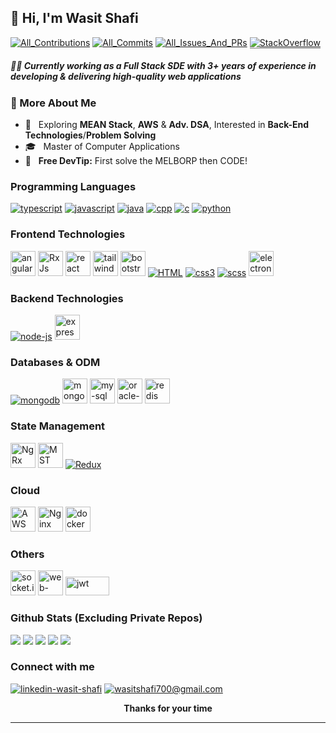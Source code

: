 ## :wave: Hi, I'm Wasit Shafi
<p>
<a href="https://github.com/wasit-shafi?tab=repositories" title="https://github.com/wasit-shafi?tab=repositories"><img src="https://badges.strrl.dev/contributions/all/wasit-shafi" alt="All_Contributions"/></a> 
<a href="https://github.com/wasit-shafi?tab=repositories"  title="https://github.com/wasit-shafi?tab=repositories"><img src="https://badges.strrl.dev/commits/all/wasit-shafi" alt="All_Commits"/></a> 
<a href="https://github.com/wasit-shafi?tab=repositories" title="https://github.com/wasit-shafi?tab=repositories"><img src="https://badges.strrl.dev/issues-and-prs/all/wasit-shafi" alt="All_Issues_And_PRs"/></a> 
<a href="https://stackoverflow.com/users/10249156/wasit-shafi" title="https://stackoverflow.com/users/10249156/wasit-shafi"><img src="https://stackoverflow-badge.vercel.app/?userID=10249156" style="border-bottom:1px solid gray" alt="StackOverflow"/></a>
</p>
<h5>👨‍💻 Currently working as a Full Stack SDE with 3+ years of experience in developing & delivering high-quality web applications </h5>

### 📖 More About Me

<!-- - 👨‍💻 &nbsp; ** -->
<!-- - 🔍 &nbsp; ** -->
- 🧐 &nbsp; Exploring **MEAN Stack**, **AWS** & **Adv. DSA**, Interested in **Back-End Technologies**/**Problem Solving**
- 🎓 &nbsp; Master of Computer Applications
- 💯 &nbsp; **Free  DevTip:** First solve the MELBORP then CODE!
<!-- - 🌐 &nbsp; Checkout my [Resume](https://drive.google.com/file/d/1eOz6O41hRVIyxqi8sGNHxgQbtlunMi_N/view) || [Portfolio](https://wasit-shafi.github.io/) -->
<!-- https://icons8.com/icons -->

### Programming Languages
<p>
    <!-- typescript -->
<a href="https://www.typescriptlang.org" title="TypeScript"><img src="https://img.icons8.com/color/40/000000/typescript.png" alt="typescript"/></a>
    <!-- javascript -->
<a href="https://en.wikipedia.org/wiki/JavaScript" title="JavaScript" ><img src="https://img.icons8.com/color/40/000000/javascript.png" alt="javascript"/></a>
    <!-- java -->
<a href="https://docs.oracle.com/javase/8" title="Java" ><img src="https://img.icons8.com/color/40/000000/java-coffee-cup-logo.png" alt="java" /></a>
    <!-- cpp -->
<a href="https://en.wikipedia.org/wiki/C%2B%2B" title="C++" ><img src="https://img.icons8.com/color/40/000000/c-plus-plus-logo.png" alt="cpp" /></a>
    <!-- c -->
<a href="https://en.wikipedia.org/wiki/C_(programming_language)" title="C" ><img src="https://img.icons8.com/color/40/000000/c-programming.png" alt="c" /></a>
    <!-- python -->
<a href="https://www.python.org" title="Python" ><img src="https://img.icons8.com/color/40/000000/python.png" alt="python" /></a>
</p>

### Frontend Technologies
<p>
    <!-- angular -->
<a href="https://angular.dev/" title="Angular" ><img width="40" height="40" src="https://angular.dev/assets/icons/favicon-32x32.png" alt="angular"/></a>
    <!-- RxJs -->
<a href="https://rxjs.dev/" title="RxJs" ><img width="40" height="40" src="https://rxjs.dev/assets/images/favicons/favicon.ico" alt="RxJs"/></a>
    <!-- react -->
<a href="https://reactjs.org/" title="ReactJS" ><img width="40" height="40" src="https://res.cloudinary.com/dtlx6i2m7/image/upload/v1713079490/personal-data/xmemfk6fqajw9mbs7agn.svg" alt="react" /></a>
    <!-- tailwind css -->
<a href="https://tailwindcss.com/" title="Tailwind CSS" ><img width="40" height="40" src="https://img.icons8.com/color/48/tailwind_css.png" alt="tailwind_css"/></a>
    <!-- bootstrap -->
<a href="https://getbootstrap.com/" title="Bootstrap" ><img width="40" height="40" src="https://img.icons8.com/color-glass/48/bootstrap.png" alt="bootstrap"/></a>
    <!-- html5 -->
<a href="https://en.wikipedia.org/wiki/HTML" title="HTML" ><img src="https://img.icons8.com/color/40/000000/html-5.png" alt="HTML" /></a>
    <!-- CSS -->
<a href="https://en.wikipedia.org/wiki/CSS" title="CSS" ><img src="https://img.icons8.com/color/40/000000/css3.png" alt="css3" /></a>
    <!-- scss -->
<a href="https://sass-lang.com" title="SCSS" ><img src="https://img.icons8.com/color/40/000000/sass.png" alt="scss" /></a>
    <!-- electron.js -->
<a href="https://www.electronjs.org" title="ElectronJS" ><img width="40" height="40" src="https://www.electronjs.org/assets/img/logo.svg" alt="electron-js"/></a>
</p>

### Backend Technologies
<p>
    <!-- node.js -->
<a href="https://nodejs.org/en" title="NodeJS" ><img src="https://img.icons8.com/fluency/40/000000/node-js.png" alt="node-js" /></a>
    <!-- express.js -->
<a href="https://expressjs.com/"  title="ExpressJS" ><img width="40" height="40" src="https://img.icons8.com/fluency/40/express-js.png" alt="express-js"/></a>
</p>

### Databases & ODM
<p>
    <!-- mongoDB -->
<a href="https://www.mongodb.com"  title="MongoDB" ><img src="https://img.icons8.com/color/40/000000/mongodb.png" alt="mongodb" /></a>
    <!-- mongoose -->
<a href="https://mongoosejs.com/docs/guide.html"  title="mongoose"><img width="40" height="40" src="https://img.icons8.com/color/48/mongoose.png" alt="mongoose"/></a>
    <!-- mysql -->
<a href="https://www.mysql.com/" title="My SQL" ><img width="40" height="40" src="https://res.cloudinary.com/dtlx6i2m7/image/upload/v1712346367/personal-data/dsjknkg9hdemhg3p6j6w.png" alt="my-sql" /></a>
    <!-- oracle sql -->
<a href="https://docs.oracle.com/en/database/oracle/oracle-database/19/sqlrf/" title="Oracle SQL" ><img width="40" height="40" src="https://res.cloudinary.com/dtlx6i2m7/image/upload/v1712345863/personal-data/ami8m0ldozibr0vs8ixv.png" alt="oracle-sql" /></a>
    <!-- Redis -->
<a href="https://redis.io/" title="Redis" ><img width="40" height="40" src="https://redis.io/wp-content/themes/wpx/assets/images/favicons/favicon-32x32.png" alt="redis" /></a>
    
</p>

### State Management
<p>
    <!-- NgRx -->
<a href="https://ngrx.io/" title="NgRx" ><img width="40" height="40" src="https://ngrx.io/assets/images/badge.svg" alt="NgRx" /></a>
    <!-- mobX-state-tree -->
<a href="https://mobx-state-tree.js.org"  title="MobX-State-Tree"><img width="40" height="40" src="https://mobx-state-tree.js.org/img/favicon.ico" alt="MST"/></a>
    <!-- redux -->
<a href="https://redux.js.org" title="Redux" ><img src="https://img.icons8.com/color/40/000000/redux.png" alt="Redux"/></a>
</p>

### Cloud
<p>
    <!-- AWS -->
<a href="https://aws.amazon.com" title="Amazon Web Services" ><img width="40" height="40" src="https://img.icons8.com/color/40/amazon-web-services.png" alt="AWS"/></a>
    <!-- nginx -->
<a href="https://www.nginx.com/" title="Ngnix Web Server" ><img width="40" height="40" src="https://img.icons8.com/external-tal-revivo-color-tal-revivo/40/external-nginx-accelerates-content-and-application-delivery-improves-security-logo-color-tal-revivo.png" alt="Nginx"/></a>
    <!-- docker -->
<a href="https://www.docker.com/" title="Docker" ><img width="40" height="40" src="https://img.icons8.com/fluency/40/docker.png" alt="docker"/></a>
    <!-- firebase -->
<!--
<a href="https://firebase.google.com"  title="Firebase" ><img src="https://img.icons8.com/color/40/000000/google-firebase-console.png" alt="firebase" /></a>
-->
</p>

### Others
<p>
    <!-- socket.io -->
<a href="https://socket.io/" title="socket.io"><img width="40" height="40" src="https://socket.io/images/favicon.png" alt="socket.io"/></a>
    <!-- Web Animation API -->
<a href="https://developer.mozilla.org/en-US/docs/Web/API/Web_Animations_API" title="Web Animation API"><img width="40" height="40" src="https://res.cloudinary.com/dtlx6i2m7/image/upload/v1712355381/personal-data/ipzvxaa2fmoljhhttqcl.png" alt="web-animation-api"/></a>    
    <!-- json web tokens -->
<a href="https://jwt.io/" title="json web tokens"><img width="70" height="30" src="http://jwt.io/img/logo-asset.svg" alt="jwt"/></a>
    <!-- web pack -->
<!--
<a href="https://webpack.js.org" title="WebPack"><img src="https://img.icons8.com/color/40/000000/webpack.png"  alt="webpack" /></a>
-->
</p>

### Github Stats (Excluding Private Repos)
![](http://github-profile-summary-cards.vercel.app/api/cards/profile-details?username=wasit-shafi&theme=2077)
![](http://github-profile-summary-cards.vercel.app/api/cards/repos-per-language?username=wasit-shafi&theme=2077&exclude=Jupyter%20Notebook,c,c%2B%2B)
![](http://github-profile-summary-cards.vercel.app/api/cards/most-commit-language?username=wasit-shafi&theme=2077)
![](http://github-profile-summary-cards.vercel.app/api/cards/stats?username=wasit-shafi&theme=2077)
![](http://github-profile-summary-cards.vercel.app/api/cards/productive-time?username=wasit-shafi&theme=2077&utcOffset=5.30)
<br />
### Connect with me

<a href="https://www.linkedin.com/in/wasit-shafi/"><img src="https://img.icons8.com/fluency/50/000000/linkedin.png" alt="linkedin-wasit-shafi"/></a>
<a href="mailto:wasitshafi700@gmail.com"><img src="https://img.icons8.com/fluency/50/000000/mail.png" alt="wasitshafi700@gmail.com"/></a>
<br />

<p align="center"><b>Thanks for your time</b></p>
<hr/>
